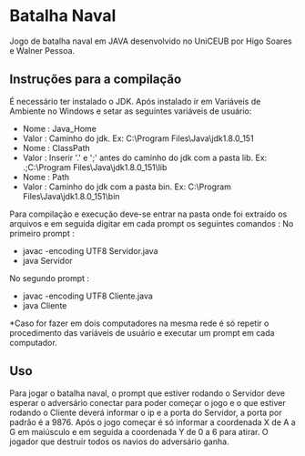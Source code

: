 # Batalha Naval
Jogo de batalha naval em JAVA desenvolvido no UniCEUB por Higo Soares e Walner Pessoa.

## Instruções para a compilação
É necessário ter instalado o JDK. Após instalado ir em Variáveis de Ambiente no Windows e setar as seguintes variáveis de usuário: 
- Nome : Java_Home
- Valor : Caminho do jdk. Ex: C:\Program Files\Java\jdk1.8.0_151
- Nome : ClassPath
- Valor : Inserir '.' e ';' antes do caminho do jdk com a pasta lib. Ex: .;C:\Program Files\Java\jdk1.8.0_151\lib
- Nome : Path
- Valor : Caminho do jdk com a pasta bin. Ex: C:\Program Files\Java\jdk1.8.0_151\bin

Para compilação e execução deve-se entrar na pasta onde foi extraído os arquivos e em seguida digitar em cada prompt os seguintes comandos : 
No primeiro prompt :
- javac -encoding UTF8 Servidor.java
- java Servidor

No segundo prompt : 
- javac -encoding UTF8 Cliente.java
- java Cliente

*Caso for fazer em dois computadores na mesma rede é só repetir o procedimento das variáveis de usuário e executar um prompt em cada computador.

## Uso
Para jogar o batalha naval, o prompt que estiver rodando o Servidor deve esperar o adversário conectar para poder começar o jogo e o que estiver rodando o Cliente deverá informar o ip e a porta do Servidor, a porta por padrão é a 9876. Após o jogo começar é só informar a coordenada X de A a G em maiúsculo e em seguida a coordenada Y de 0 a 6 para atirar. O jogador que destruir todos os navios do adversário ganha.